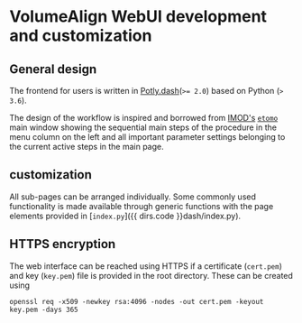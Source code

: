 # VolumeAlign WebUI development and customization


## General design

The frontend for users is written in [Potly.dash](https://dash.plotly.com/)(`>= 2.0`) based on Python (`> 3.6`).

The design of the workflow is inspired and borrowed from [IMOD's](https://bio3d.colorado.edu/imod/) [`etomo`](https://bio3d.colorado.edu/imod/doc/etomoTutorial.html) main window showing the sequential main steps of the procedure in the menu column on the left and all important parameter settings belonging to the current active steps in the main page.

## customization

All sub-pages can be arranged individually. Some commonly used functionality is made available through generic functions with the page elements provided in [`index.py`]({{ dirs.code }}dash/index.py).

## HTTPS encryption

The web interface can be reached using HTTPS if a certificate (`cert.pem`) and key (`key.pem`) file is provided in the root directory. These can be created using 
```
openssl req -x509 -newkey rsa:4096 -nodes -out cert.pem -keyout key.pem -days 365
```